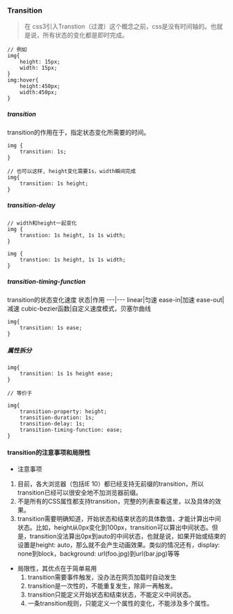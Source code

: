 
### Transition

> 在 css3引入Transtion（过渡）这个概念之前，css是没有时间轴的。也就是说，所有状态的变化都是即时完成。

```
// 例如
img{
    height: 15px;
    width: 15px;
}
img:hover{
    height:450px;
    width:450px;
}
```

##### transition
transition的作用在于，指定状态变化所需要的时间。

```
img {
    transition: 1s;
}

// 也可以这样, height变化需要1s，width瞬间完成
img{
    transition: 1s height;
}
```

##### transition-delay

```
// width和height一起变化
img {
    transtion: 1s height, 1s 1s width;
}

img {
    transtion: 1s height, 1s 1s width;
}

```

##### transition-timing-function
transition的状态变化速度
状态|作用
---|---
linear|匀速
ease-in|加速
ease-out|减速
cubic-bezier函数|自定义速度模式，贝塞尔曲线

```
img{
    transition: 1s ease;
}
```

##### 属性拆分
```
img{
    transition: 1s 1s height ease;
}

// 等价于

img{
    transition-property: height;
    transition-duration: 1s;
    transition-delay: 1s;
    transition-timing-function: ease;
}
```

#### transition的注意事项和局限性
- 注意事项
1. 目前，各大浏览器（包括IE 10）都已经支持无前缀的transition，所以transition已经可以很安全地不加浏览器前缀。
2. 不是所有的CSS属性都支持transition，完整的列表查看这里，以及具体的效果。
3. transition需要明确知道，开始状态和结束状态的具体数值，才能计算出中间状态。比如，height从0px变化到100px，transition可以算出中间状态。但是，transition没法算出0px到auto的中间状态，也就是说，如果开始或结束的设置是height: auto，那么就不会产生动画效果。类似的情况还有，display: none到block，background: url(foo.jpg)到url(bar.jpg)等等

- 局限性，其优点在于简单易用
    1. transition需要事件触发，没办法在网页加载时自动发生
    2. transition是一次性的，不能重复发生，除非一再触发。
    3. transition只能定义开始状态和结束状态，不能定义中间状态。
    4. 一条transition规则，只能定义一个属性的变化，不能涉及多个属性。 
